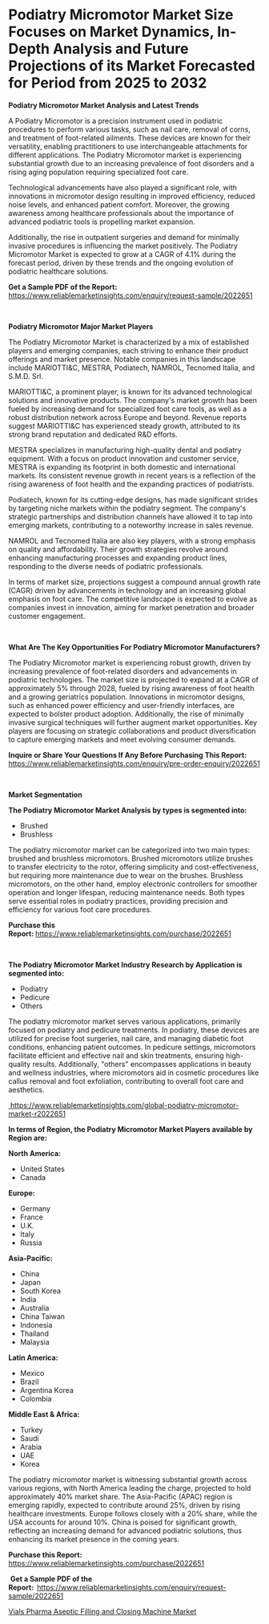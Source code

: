 <p><h1>Podiatry Micromotor Market Size Focuses on Market Dynamics, In-Depth Analysis and Future Projections of its Market Forecasted for Period from 2025 to 2032</h1></p><p><strong>Podiatry Micromotor Market Analysis and Latest Trends</strong></p>
<p><p>A Podiatry Micromotor is a precision instrument used in podiatric procedures to perform various tasks, such as nail care, removal of corns, and treatment of foot-related ailments. These devices are known for their versatility, enabling practitioners to use interchangeable attachments for different applications. The Podiatry Micromotor market is experiencing substantial growth due to an increasing prevalence of foot disorders and a rising aging population requiring specialized foot care. </p><p>Technological advancements have also played a significant role, with innovations in micromotor design resulting in improved efficiency, reduced noise levels, and enhanced patient comfort. Moreover, the growing awareness among healthcare professionals about the importance of advanced podiatric tools is propelling market expansion. </p><p>Additionally, the rise in outpatient surgeries and demand for minimally invasive procedures is influencing the market positively. The Podiatry Micromotor Market is expected to grow at a CAGR of 4.1% during the forecast period, driven by these trends and the ongoing evolution of podiatric healthcare solutions.</p></p>
<p><strong>Get a Sample PDF of the Report:&nbsp;</strong> <a href="https://www.reliablemarketinsights.com/enquiry/request-sample/2022651?utm_campaign=2111&utm_medium=2&utm_source=Github&utm_content=ia&utm_term=29032025&utm_id=podiatry-micromotor">https://www.reliablemarketinsights.com/enquiry/request-sample/2022651</a></p>
<p>&nbsp;</p>
<p><strong>Podiatry Micromotor Major Market Players</strong></p>
<p><p>The Podiatry Micromotor Market is characterized by a mix of established players and emerging companies, each striving to enhance their product offerings and market presence. Notable companies in this landscape include MARIOTTI&C, MESTRA, Podiatech, NAMROL, Tecnomed Italia, and S.M.D. Srl.</p><p>MARIOTTI&C, a prominent player, is known for its advanced technological solutions and innovative products. The company's market growth has been fueled by increasing demand for specialized foot care tools, as well as a robust distribution network across Europe and beyond. Revenue reports suggest MARIOTTI&C has experienced steady growth, attributed to its strong brand reputation and dedicated R&D efforts.</p><p>MESTRA specializes in manufacturing high-quality dental and podiatry equipment. With a focus on product innovation and customer service, MESTRA is expanding its footprint in both domestic and international markets. Its consistent revenue growth in recent years is a reflection of the rising awareness of foot health and the expanding practices of podiatrists.</p><p>Podiatech, known for its cutting-edge designs, has made significant strides by targeting niche markets within the podiatry segment. The company's strategic partnerships and distribution channels have allowed it to tap into emerging markets, contributing to a noteworthy increase in sales revenue.</p><p>NAMROL and Tecnomed Italia are also key players, with a strong emphasis on quality and affordability. Their growth strategies revolve around enhancing manufacturing processes and expanding product lines, responding to the diverse needs of podiatric professionals.</p><p>In terms of market size, projections suggest a compound annual growth rate (CAGR) driven by advancements in technology and an increasing global emphasis on foot care. The competitive landscape is expected to evolve as companies invest in innovation, aiming for market penetration and broader customer engagement.</p></p>
<p>&nbsp;</p>
<p><strong>What Are The Key Opportunities For Podiatry Micromotor Manufacturers?</strong></p>
<p><p>The Podiatry Micromotor market is experiencing robust growth, driven by increasing prevalence of foot-related disorders and advancements in podiatric technologies. The market size is projected to expand at a CAGR of approximately 5% through 2028, fueled by rising awareness of foot health and a growing geriatrics population. Innovations in micromotor designs, such as enhanced power efficiency and user-friendly interfaces, are expected to bolster product adoption. Additionally, the rise of minimally invasive surgical techniques will further augment market opportunities. Key players are focusing on strategic collaborations and product diversification to capture emerging markets and meet evolving consumer demands.</p></p>
<p><strong>Inquire or Share Your Questions If Any Before Purchasing This Report:</strong> <a href="https://www.reliablemarketinsights.com/enquiry/pre-order-enquiry/2022651?utm_campaign=2111&utm_medium=2&utm_source=Github&utm_content=ia&utm_term=29032025&utm_id=podiatry-micromotor">https://www.reliablemarketinsights.com/enquiry/pre-order-enquiry/2022651</a></p>
<p>&nbsp;</p>
<p><strong>Market Segmentation</strong></p>
<p><strong>The Podiatry Micromotor Market Analysis by types is segmented into:</strong></p>
<p><ul><li>Brushed</li><li>Brushless</li></ul></p>
<p><p>The podiatry micromotor market can be categorized into two main types: brushed and brushless micromotors. Brushed micromotors utilize brushes to transfer electricity to the rotor, offering simplicity and cost-effectiveness, but requiring more maintenance due to wear on the brushes. Brushless micromotors, on the other hand, employ electronic controllers for smoother operation and longer lifespan, reducing maintenance needs. Both types serve essential roles in podiatry practices, providing precision and efficiency for various foot care procedures.</p></p>
<p><strong>Purchase this Report:&nbsp;</strong><a href="https://www.reliablemarketinsights.com/purchase/2022651?utm_campaign=2111&utm_medium=2&utm_source=Github&utm_content=ia&utm_term=29032025&utm_id=podiatry-micromotor">https://www.reliablemarketinsights.com/purchase/2022651</a></p>
<p>&nbsp;</p>
<p><strong>The Podiatry Micromotor Market Industry Research by Application is segmented into:</strong></p>
<p><ul><li>Podiatry</li><li>Pedicure</li><li>Others</li></ul></p>
<p><p>The podiatry micromotor market serves various applications, primarily focused on podiatry and pedicure treatments. In podiatry, these devices are utilized for precise foot surgeries, nail care, and managing diabetic foot conditions, enhancing patient outcomes. In pedicure settings, micromotors facilitate efficient and effective nail and skin treatments, ensuring high-quality results. Additionally, "others" encompasses applications in beauty and wellness industries, where micromotors aid in cosmetic procedures like callus removal and foot exfoliation, contributing to overall foot care and aesthetics.</p></p>
<p><a href="https://www.reliablemarketinsights.com/global-podiatry-micromotor-market-r2022651?utm_campaign=2111&utm_medium=2&utm_source=Github&utm_content=ia&utm_term=29032025&utm_id=podiatry-micromotor">&nbsp;https://www.reliablemarketinsights.com/global-podiatry-micromotor-market-r2022651</a></p>
<p><strong>In terms of Region, the Podiatry Micromotor Market Players available by Region are:</strong></p>
<p>
    <p> <strong> North America: </strong>
        <ul>
            <li>United States</li>
            <li>Canada</li>
        </ul>
        </p> 
    <p> <strong> Europe: </strong>
        <ul>
            <li>Germany</li>
            <li>France</li>
            <li>U.K.</li>
            <li>Italy</li>
            <li>Russia</li>
        </ul>
        </p> 
    <p> <strong> Asia-Pacific: </strong>
        <ul>
            <li>China</li>
            <li>Japan</li>
            <li>South Korea</li>
            <li>India</li>
            <li>Australia</li>
            <li>China Taiwan</li>
            <li>Indonesia</li>
            <li>Thailand</li>
            <li>Malaysia</li>
        </ul>
        </p> 
    <p> <strong> Latin America: </strong>
        <ul>
            <li>Mexico</li>
            <li>Brazil</li>
            <li>Argentina Korea</li>
            <li>Colombia</li>
        </ul>
        </p> 
    <p> <strong> Middle East & Africa: </strong>
        <ul>
            <li>Turkey</li>
            <li>Saudi</li>
            <li>Arabia</li>
            <li>UAE</li>
            <li>Korea</li>
        </ul>
    </p>
    </p>
<p><p>The podiatry micromotor market is witnessing substantial growth across various regions, with North America leading the charge, projected to hold approximately 40% market share. The Asia-Pacific (APAC) region is emerging rapidly, expected to contribute around 25%, driven by rising healthcare investments. Europe follows closely with a 20% share, while the USA accounts for around 10%. China is poised for significant growth, reflecting an increasing demand for advanced podiatric solutions, thus enhancing its market presence in the coming years.</p></p>
<p><strong>Purchase this Report: </strong><a href="https://www.reliablemarketinsights.com/purchase/2022651?utm_campaign=2111&utm_medium=2&utm_source=Github&utm_content=ia&utm_term=29032025&utm_id=podiatry-micromotor">https://www.reliablemarketinsights.com/purchase/2022651</a></p>
<p>&nbsp;<strong>Get a Sample PDF of the Report:&nbsp;&nbsp;</strong><a href="https://www.reliablemarketinsights.com/enquiry/request-sample/2022651?utm_campaign=2111&utm_medium=2&utm_source=Github&utm_content=ia&utm_term=29032025&utm_id=podiatry-micromotor">https://www.reliablemarketinsights.com/enquiry/request-sample/2022651</a></p>
<p><strong></strong></p>
<p><p><a href="https://github.com/mookiesville/Market-Research-Report-List-1/blob/main/vials-pharma-aseptic-filling-and-closing-machine-market.md?utm_campaign=2111&utm_medium=2&utm_source=Github&utm_content=ia&utm_term=29032025&utm_id=podiatry-micromotor">Vials Pharma Aseptic Filling and Closing Machine Market</a></p></p>